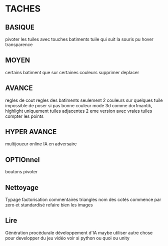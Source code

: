 # TACHES

## BASIQUE

pivoter les tuiles avec touches
batiments
tuile qui suit la souris pu hover transparence

## MOYEN

certains batiment que sur certaines couleurs
supprimer
deplacer

## AVANCE

regles de cout
regles des batiments
seulement 2 couleurs sur quelques tuile
impossible de poser si pas bonne couleur
mode 3d comme dorfmantik, highlight uniquement tuiles adjacentes
2 eme version avec vraies tuiles
compter les points

## HYPER AVANCE

multijoueur online
IA en adversaire

## OPTIOnnel

boutons pivoter

## Nettoyage

Typage factorisation commentaires
triangles
nom des cotés commence par zero et standardisé
refaire bien les images

## Lire

Génération procédurale
développement d'IA
maybe utiliser autre chose pour developper du jeu vidéo voir si python ou quoi ou unity
